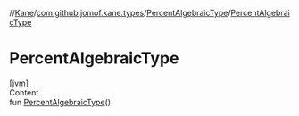 //[Kane](../../index.md)/[com.github.jomof.kane.types](../index.md)/[PercentAlgebraicType](index.md)/[PercentAlgebraicType](-percent-algebraic-type.md)



# PercentAlgebraicType  
[jvm]  
Content  
fun [PercentAlgebraicType](-percent-algebraic-type.md)()  



